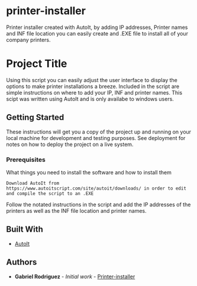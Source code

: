 # printer-installer
Printer installer created with AutoIt, by adding IP addresses, Printer names and INF file location you can easily create and .EXE file to install all of your company printers.

# Project Title

Using this script you can easily adjust the user interface to display the options to make printer installations a breeze. Included in the script are simple instructions on where to add your IP, INF and printer names. This scipt was written using AutoIt and is only availabe to windows users. 

## Getting Started

These instructions will get you a copy of the project up and running on your local machine for development and testing purposes. See deployment for notes on how to deploy the project on a live system.

### Prerequisites

What things you need to install the software and how to install them

```
Download AutoIt from https://www.autoitscript.com/site/autoit/downloads/ in order to edit and compile the script to an .EXE
```

Follow the notated instructions in the script and add the IP addresses of the printers as well as the INF file location and printer names.

## Built With

* [AutoIt](https://www.autoitscript.com/site/autoit/downloads/) 

## Authors

* **Gabriel Rodriguez** - *Initial work* - [Printer-installer](https://github.com/gabrielrodriguez89/printer-installer.git)

